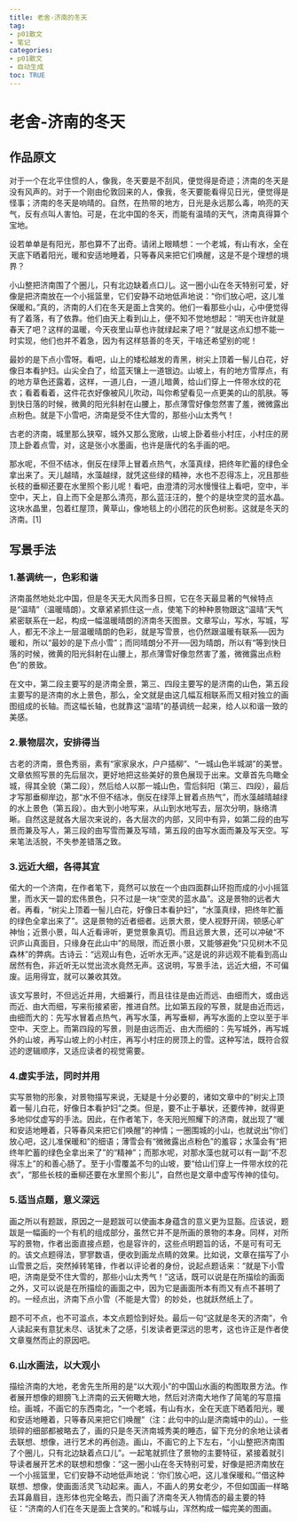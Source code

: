 ```yaml
---
title: 老舍-济南的冬天
tag: 
- p01散文
- 笔记
categories:
- p01散文
- 自动生成
toc: TRUE
---
```

<h1 id="老舍-济南的冬天">老舍-济南的冬天</h1>
<h2 id="作品原文">作品原文</h2>
<p>对于一个在北平住惯的人，像我，冬天要是不刮风，便觉得是奇迹；济南的冬天是没有风声的。对于一个刚由伦敦回来的人，像我，冬天要能看得见日光，便觉得是怪事；济南的冬天是响晴的。自然，在热带的地方，日光是永远那么毒，响亮的天气，反有点叫人害怕。可是，在北中国的冬天，而能有温晴的天气，济南真得算个宝地。</p>
<p>设若单单是有阳光，那也算不了出奇。请闭上眼睛想：一个老城，有山有水，全在天底下晒着阳光，暖和安适地睡着，只等春风来把它们唤醒，这是不是个理想的境界？</p>
<p>小山整把济南围了个圈儿，只有北边缺着点口儿。这一圈小山在冬天特别可爱，好像是把济南放在一个小摇篮里，它们安静不动地低声地说：“你们放心吧，这儿准保暖和。”真的，济南的人们在冬天是面上含笑的。他们一看那些小山，心中便觉得有了着落，有了依靠。他们由天上看到山上，便不知不觉地想起：“明天也许就是春天了吧？这样的温暖，今天夜里山草也许就绿起来了吧？”就是这点幻想不能一时实现，他们也并不着急，因为有这样慈善的冬天，干啥还希望别的呢！</p>
<p>最妙的是下点小雪呀。看吧，山上的矮松越发的青黑，树尖上顶着一髻儿白花，好像日本看护妇。山尖全白了，给蓝天镶上一道银边。山坡上，有的地方雪厚点，有的地方草色还露着，这样，一道儿白，一道儿暗黄，给山们穿上一件带水纹的花衣；看着看着，这件花衣好像被风儿吹动，叫你希望看见一点更美的山的肌肤。等到快日落的时候，微黄的阳光斜射在山腰上，那点薄雪好像忽然害了羞，微微露出点粉色。就是下小雪吧，济南是受不住大雪的，那些小山太秀气！</p>
<p>古老的济南，城里那么狭窄，城外又那么宽敞，山坡上卧着些小村庄，小村庄的房顶上卧着点雪，对，这是张小水墨画，也许是唐代的名手画的吧。</p>
<p>那水呢，不但不结冰，倒反在绿萍上冒着点热气，水藻真绿，把终年贮蓄的绿色全拿出来了。天儿越晴，水藻越绿，就凭这些绿的精神，水也不忍得冻上，况且那些长枝的垂柳还要在水里照个影儿呢！看吧，由澄清的河水慢慢往上看吧，空中，半空中，天上，自上而下全是那么清亮，那么蓝汪汪的，整个的是块空灵的蓝水晶。这块水晶里，包着红屋顶，黄草山，像地毯上的小团花的灰色树影。这就是冬天的济南。[1]</p>
<h2 id="写景手法">写景手法</h2>
<h3 id="基调统一色彩和谐">1.基调统一，色彩和谐</h3>
<p>济南虽然地处北中国，但是冬天无大风而多日照，它在冬天最显著的气候特点是“温晴”（温暖晴朗）。文章紧紧抓住这一点，使笔下的种种景物跟这“温晴”天气紧密联系在一起，构成一幅温暖晴朗的济南冬天图景。文章写山，写水，写城，写人，都无不涂上一层温暖晴朗的色彩，就是写雪景，也仍然跟温暖有联系──因为暖和，所以“最妙的是下点小雪”；而同晴朗分不开──因为晴朗，所以有“等到快日落的时候，微黄的阳光斜射在山腰上，那点薄雪好像忽然害了羞，微微露出点粉色”的景致。</p>
<p>在文中，第二段主要写的是济南全景，第三、四段主要写的是济南的山色，第五段主要写的是济南的水上景色，那么，全文就是由这几幅互相联系而又相对独立的画图组成的长轴。而这幅长轴，也就靠这“温晴”的基调统一起来，给人以和谐一致的美感。</p>
<h3 id="景物层次安排得当">2.景物层次，安排得当</h3>
<p>古老的济南，景色秀丽，素有“家家泉水，户户插柳”、“一城山色半城湖”的美誉。文章依照写景的先后层次，更好地把这些美好的景色展现于出来。文章首先鸟瞰全城，得其全貌（第二段），然后给人以那一城山色，雪后斜阳（第三、四段），最后才写那垂柳岸边，那“水不但不结冰，倒反在绿萍上冒着点热气”，而水藻越晴越绿的水上景色（第五段）。由大到小地写来，从山到水地写去，层次分明，脉络清晰。自然这是就各大层次来说的，各大层次的内部，又同中有异，如第二段的由写景而兼及写人，第三段的由写雪而兼及写晴，第五段的由写水面而兼及写天空。写来笔法活脱，不失参差错落之致。</p>
<h3 id="远近大细各得其宜">3.远近大细，各得其宜</h3>
<p>偌大的一个济南，在作者笔下，竟然可以放在一个由四面群山环抱而成的小小摇篮里，而水天一碧的宏伟景色，只不过是一块“空灵的蓝水晶”。这是景物的远者大者。再看，“树尖上顶着一髻儿白花，好像日本看护妇”，“水藻真绿，把终年贮蓄的绿色全拿出来了”。这是景物的近者细者。远景大景，使人视野开阔，顿感心旷神怡；近景小景，叫人近看谛听，更觉景象真切。而且远景大景，还可以冲破“不识庐山真面目，只缘身在此山中”的局限，而近景小景，又能够避免“只见树木不见森林”的弊病。古诗云：“远观山有色，近听水无声。”这是说的非远观不能看到高山居然有色，非近听无以觉出流水竟然无声。这说明，写景手法，远近大细，不可偏废。运用得宜，就可以兼收其效。</p>
<p>该文写景时，不但远近并用，大细兼行，而且往往是由近而远、由细而大，或由远而近、由大而细，写来衔接紧密，推进自然。比如第五段的写景，就是由近而远，由细而大的：先写水冒着点热气，再写水藻，再写垂柳，再写水面的上空以至于半空中、天空上。而第四段的写景，则是由远而近、由大而细的：先写城外，再写城外的山坡，再写山坡上的小村庄，再写小村庄的房顶上的雪。这种写法，既符合叙述的逻辑顺序，又适应读者的视觉需要。</p>
<h3 id="虚实手法同时并用">4.虚实手法，同时并用</h3>
<p>实写景物的形象，对景物描写来说，无疑是十分必要的，诸如文章中的“树尖上顶着一髻儿白花，好像日本看护妇”之类。但是，要不止于摹状，还要传神，就得更多地仰仗虚写的手法。因此，在作者笔下，冬天阳光照耀下的济南，就出现了“暖和安适地睡着，只等春风来把它们唤醒”的神情；一圈围城的小山，也就说出“你们放心吧，这儿准保暖和”的细语；薄雪会有“微微露出点粉色”的羞容；水藻会有“把终年贮蓄的绿色全拿出来了”的“精神”；而那水呢，对那水藻也就可以有一副“不忍得冻上”的和善心肠了。至于小雪覆盖不匀的山坡，要“给山们穿上一件带水纹的花衣”，“那些长枝的垂柳还要在水里照个影儿”，自然也是文章中虚写传神的佳句。</p>
<h3 id="适当点题意义深远">5.适当点题，意义深远</h3>
<p>画之所以有题跋，原因之一是题跋可以使画本身蕴含的意义更为显豁。应该说，题跋是一幅画的一个有机的组成部分，虽然它并不是所画的景物的本身。同样，对所写的景物，作者出面直接点题，也是容许的，这些点明题旨的话，不是可有可无的。该文点题得法，寥寥数语，便收到画龙点睛的效果。比如说，文章在描写了小山雪景之后，突然掉转笔锋，作者以评论者的身份，说起点题话来：“就是下小雪吧，济南是受不住大雪的，那些小山太秀气！”这话，既可以说是在所描绘的画面之外，又可以说是在所描绘的画面之中，因为它是画面所本有而又有点不甚明了的。一经点出，济南下点小雪（不能是大雪）的妙处，也就跃然纸上了。</p>
<p>题不可不点，也不可滥点，本文点题恰到好处。最后一句“这就是冬天的济南”，令人读起来有意犹未尽、话犹未了之感，引发读者更深远的思考，这也许正是作者使文章戛然而止的原因吧。</p>
<h3 id="山水画法以大观小">6.山水画法，以大观小</h3>
<p>描绘济南的大地，老舍先生所用的是“以大观小”的中国山水画的构图取景方法。作者展开想像的翅膀飞上济南的云天俯瞰大地，然后对济南大地作了简笔的写意描绘。画城，不画它的东西南北，“一个老城，有山有水，全在天底下晒着阳光，暖和安适地睡着，只等春风来把它们唤醒”（注：此句中的山是济南城中的山）。一些琐碎的细部都被略去了，画的只是冬天济南城秀美的睡态，留下充分的余地让读者去联想、想像，进行艺术的再创造。画山，不画它的上下左右，“小山整把济南围了个圈儿，只有北边缺着点口儿”。一起笔就抓住了景物的主要特征，紧接着就引导读者展开艺术的联想和想像：“这一圈小山在冬天特别可爱，好像是把济南放在一个小摇篮里，它们安静不动地低声地说：‘你们放心吧，这儿准保暖和。’”借这种联想、想像，使画面活灵飞动起来。画人，不画人的男女老少，不但如国画一样略去耳鼻眉目，连形体也完全略去，而只画了济南冬天人物情态的最主要的特征：“济南的人们在冬天是面上含笑的。”和城与山，浑然构成一幅完美的图画。</p>
